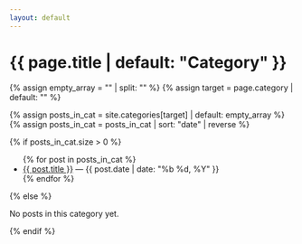 ```yaml
---
layout: default
---
```


<h1>{{ page.title | default: "Category" }}</h1>

{% assign empty_array = "" | split: "" %}
{% assign target = page.category | default: "" %}

{% assign posts_in_cat = site.categories[target] | default: empty_array %}
{% assign posts_in_cat = posts_in_cat | sort: "date" | reverse %}

{% if posts_in_cat.size > 0 %}
  <ul>
  {% for post in posts_in_cat %}
    <li>
      <a href="{{ post.url | relative_url }}">{{ post.title }}</a>
      <span> — {{ post.date | date: "%b %d, %Y" }}</span>
    </li>
  {% endfor %}
  </ul>
{% else %}
  <p>No posts in this category yet.</p>
{% endif %}



